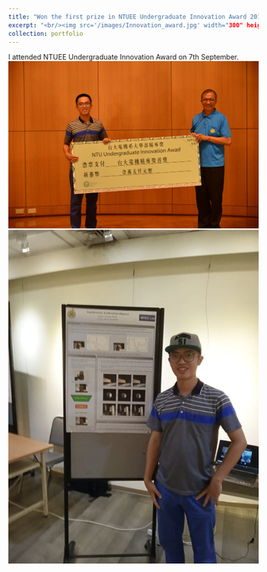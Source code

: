 ```yaml
---
title: "Won the first prize in NTUEE Undergraduate Innovation Award 2019"
excerpt: "<br/><img src='/images/Innovation_award.jpg' width="300" height="200">"
collection: portfolio
---
```


I attended NTUEE Undergraduate Innovation Award on 7th September.  
<img src='/images/Innovation_award.jpg'>
<img src='/images/Innovation_award2.jpg'>
